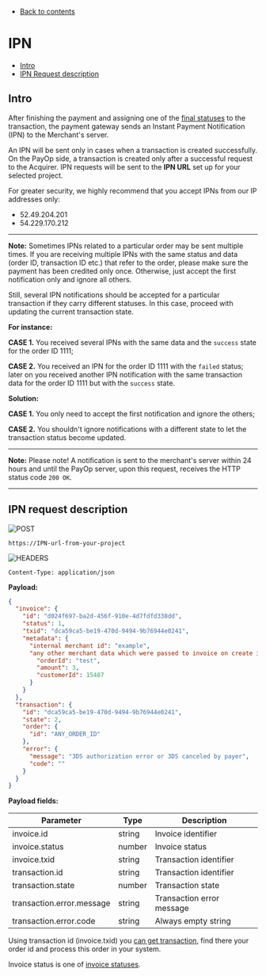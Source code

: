 * [Back to contents](../Readme.md#contents)

# IPN

* [Intro](#intro)
* [IPN Request description](#ipn-request-description)

## Intro

After finishing the payment and assigning one of the
[final statuses](getTransaction.md#transaction-states)
to the transaction, the payment gateway sends an Instant Payment Notification
(IPN) to the Merchant's server.

An IPN will be sent only in cases when a transaction is created successfully. On the PayOp side, a transaction is
created only after a successful request to the Acquirer. IPN requests will be sent to the **IPN URL** set up for your
selected project.

For greater security, we highly recommend that you accept IPNs from our IP addresses only:

* 52.49.204.201
* 54.229.170.212

----
**Note:** Sometimes IPNs related to a particular order may be sent multiple times. If you are receiving multiple IPNs
with the same status and data (order ID, transaction ID etc.)
that refer to the order, please make sure the payment has been credited only once. Otherwise, just accept the first
notification only and ignore all others.

Still, several IPN notifications should be accepted for a particular transaction if they carry different statuses. In
this case, proceed with updating the current transaction state.

**For instance:**

**CASE 1.** You received several IPNs with the same data and the `success` state for the order ID 1111;

**CASE 2.** You received an IPN for the order ID 1111 with the `failed` status; later on you received another IPN
notification with the same transaction data for the order ID 1111 but with the `success` state.

**Solution:**

**CASE 1.** You only need to accept the first notification and ignore the others;

**CASE 2.** You shouldn't ignore notifications with a different state to let the transaction status become updated.

----

**Note:** Please note! A notification is sent to the merchant's server within 24 hours and until the PayOp server, upon
this request, receives the HTTP status code `200 OK`.

----

## IPN request description

![POST](https://img.shields.io/badge/-POST-green?style=for-the-badge)

```shell
https://IPN-url-from-your-project
```

![HEADERS](https://img.shields.io/badge/-Headers-yellowgreen?style=for-the-badge)

```shell
Content-Type: application/json
```

**Payload:**

```json
{
  "invoice": {
    "id": "d024f697-ba2d-456f-910e-4d7fdfd338dd",
    "status": 1,
    "txid": "dca59ca5-be19-470d-9494-9b76944e0241",
    "metadata": {
      "internal merchant id": "example",
      "any other merchant data which were passed to invoice on create it": {
        "orderId": "test",
        "amount": 3,
        "customerId": 15487
      }
    }
  },
  "transaction": {
    "id": "dca59ca5-be19-470d-9494-9b76944e0241",
    "state": 2,
    "order": {
      "id": "ANY_ORDER_ID"
    },
    "error": {
      "message": "3DS authorization error or 3DS canceled by payer",
      "code": ""
    }
  }
}
```

**Payload fields:**

Parameter                 | Type   | Description               |
--------------------------|--------|---------------------------|
invoice.id                | string | Invoice identifier        |
invoice.status            | number | Invoice status            |
invoice.txid              | string | Transaction identifier    |
transaction.id            | string | Transaction identifier    |
transaction.state         | number | Transaction state         |
transaction.error.message | string | Transaction error message |
transaction.error.code    | string | Always empty string       |

Using transaction id (invoice.txid) you [can get transaction](getTransaction.md), find there your order id and process
this order in your system.

Invoice status is one of [invoice statuses](../Invoice/getInvoice.md).